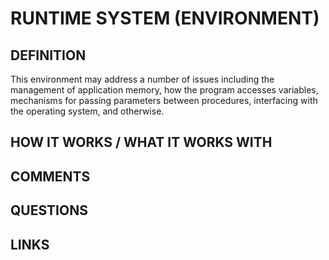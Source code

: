 # RUNTIME SYSTEM (ENVIRONMENT)

## DEFINITION

This environment may address a number of issues including the management of application memory, how the program accesses variables, mechanisms for passing parameters between procedures, interfacing with the operating system, and otherwise.

## HOW IT WORKS / WHAT IT WORKS WITH

## COMMENTS

## QUESTIONS

## LINKS
